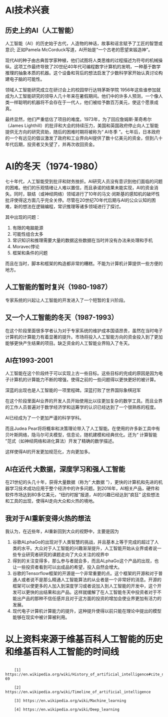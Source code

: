 # AI技术兴衰
## 历史上的AI（人工智能）
人工智能（AI）的历史始于古代，人造物的神话，故事和谣言赋予了工匠的智慧或意识; 正如Pamela McCorduck写道，AI开始是“一个古老的愿望来锻造神”。

现代AI的种子由古典哲学家种植，他们试图将人类思维的过程描述为符号的机械操纵。这项工作最终导致了20世纪40年代可编程数字计算机的发明，一种基于数学推理的抽象本质的机器。这个设备和背后的想法启发了少数科学家开始认真讨论构建电子脑的可能性。

领域人工智能研究成立在研讨会上的校园举行达特茅斯学院 1956年这些谁参加就成为人工智能研究的领导人几十年来在暑假期间。他们中的许多人预测，一个像人类一样聪明的机器将不会存在于一代人，他们被给予数百万美元，使这个愿景成真。

最终显然，他们严重低估了项目的难度。1973年，为了回应詹姆斯·莱奇希尔（James Lighthill）的批评和大会的持续压力，美国和英国政府停止向人工智能提供无方向的研究资助，随后的困难时期将被称为“ AI冬季 ”。七年后，日本政府的一个有远见的倡议激发了政府和工业界向AI提供了数十亿美元的资金，但到八十年代后期，投资者又失望了，并再次收回资金。

# AI的冬天（1974-1980）

七十年代，人工智能受到批评和财务挫折。AI研究人员没有意识到他们面临的问题的困难。他们的乐观情绪让人难以置信，而且承诺的结果未能实现，AI的资金消失。同时，联结（或神经网络）领域进行了10年的马文·闵斯基的感知机的破坏性批评使得这方面几乎完全关停。尽管在20世纪70年代后期与AI的公众认知的困难，新的想法在逻辑编程，常识推理等诸多领域进行了探讨。

其中出现的问题：


1. 有限的电脑能源
2. 可能性组合太多
3. 常识知识和推理需要大量的数据这些数据在当时并没有办法来处理和手机
4. Moravec悖论
5. 框架和条件的问题

而且在当时，脚本和框架的构造都非常的糟糕。不能为计算机计算提供一些方便的地方。

## 人工智能的暂时复兴（1980-1987）
专家系统的兴起让人工智能的开发进入了一个短暂的复兴阶段。

## 又一个人工智能的冬天（1987-1993）

在这个阶段里面很多学者认为对于专家系统的维护成本国语昂贵，虽然在当时电子计算机的计算能力有着显著的提升。市场将投入人工智能方向的资金投入到了更加能够更快产生结果的项目。缺乏资金的人工智能业界陷入了冬天。

## AI在1993-2001

人工智能在这个阶段终于可以实现上古一些目标。这些目标的完成的原因是因为电子计算机的计算能力不断的增强，使得之前的一些问题得以更快更好的被计算。

深蓝的出现也是人工智能的一项里程碑。深蓝打败了世界国际象棋冠军

在这个阶段里面AI业界的开发人员开始使用比以往更加复杂的数学工具。而且业界的工作人员普遍对于数学经济学和运筹学的认识已经达到了一个很熟练的程度。

AI已经成为了一个更加严谨的科学学科。

而且Judea Pear将将概率和决策理论带入了人工智能。在使用的许多新工具中有贝叶斯网络，隐马尔可夫模型，信息论，随机建模和经典优化。还为“ 计算智能 ”范式（如神经网络和进化算法）开发了精确的数学描述。

这样使得AI的开发更加规范化，方向更加多。

## AI在近代 大数据，深度学习和强人工智能
在21世纪的头几十年，获得大量数据（称为“ 大数据 ”），更快的计算机和先进的机器学习技术成功应用于整个经济中的许多问题。到2016年，AI相关产品，硬件和软件市场达到80多亿美元，“纽约时报”报道，AI的兴趣已经达到“疯狂”
这些想法和工具的出现，使得AI走向大众和火热的境地。

## 我对于AI重新变得火热的想法

我认为，在近些年，AI重新回到大众的视野中，主要是因为
1. 谷歌ALphaGo的出现对于人类智慧的挑战，并且基本上等于完成的超过了人类的水平。大众对于人工智能的兴趣渐渐提升，人工智能开始从业界或者说一些专业研究者研究的课题走向了大众关注的视界中
2. 得到的关注变得多，那么参与者就会多，而且ALphaGo这个产品的出现，也让一些投资者看到可以出成品的希望，投入自然会增大。
3. 谷歌的Tensorflow框架的开源是一个非常重要的点。这个框架的开源和对于普通人或者说不是那么精通人工智能算法的从业者是一个非常好的消息。开源的框架可以使更多的人加入到深度学习或者说加入到人工智能的开发中，这个开发可以更快的出结果和出产品。这样就缓解了在人工智能冬天中投资者对于不能出产品的那种不信任感并且对于这方面的投资的增加会使业界更加有活力的发展。
4. 现代电子计算机计算能力的提升，这种提升使得以前只能在理论中提出的模型能够在现实中被计算被利用。


# 以上资料来源于维基百科人工智能的历史和维基百科人工智能的时间线

```
	
	[1] https://en.wikipedia.org/wiki/History_of_artificial_intelligence#cite_note-69

	[2] https://en.wikipedia.org/wiki/Timeline_of_artificial_intelligence
	
	[3] https://en.wikipedia.org/wiki/Machine_learning

	[4] https://en.wikipedia.org/wiki/Deep_learning
```


